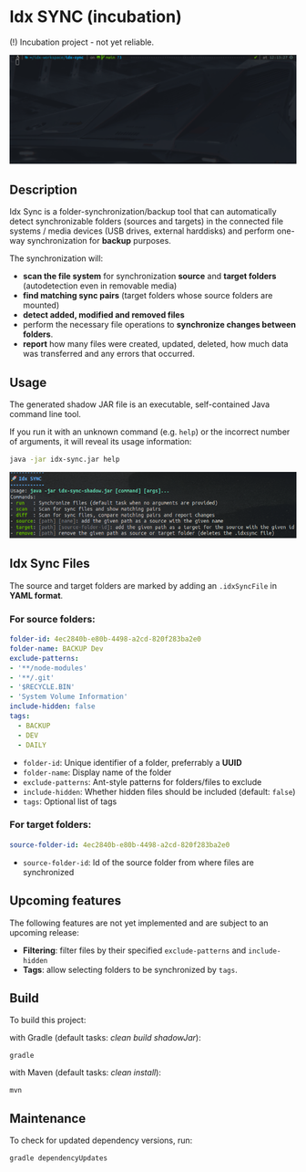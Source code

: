 # Idx SYNC (incubation)

(!) Incubation project - not yet reliable.

![](./idx-sync-animated.gif)

## Description

Idx Sync is a folder-synchronization/backup tool that can automatically detect synchronizable folders (sources and
targets) in the connected file systems / media devices (USB drives, external harddisks) and perform one-way
synchronization for **backup** purposes.

The synchronization will:

- **scan the file system** for synchronization **source** and **target folders** (autodetection even in removable media)
- **find matching sync pairs** (target folders whose source folders are mounted)
- **detect added, modified and removed files**
- perform the necessary file operations to **synchronize changes between folders**.
- **report** how many files were created, updated, deleted, how much data was transferred and any errors that occurred.

## Usage

The generated shadow JAR file is an executable, self-contained Java command line tool.

If you run it with an unknown command (e.g. `help`) or the incorrect number of arguments, it will reveal its usage
information:

```bash
java -jar idx-sync.jar help
```

![](./usage.png)

## Idx Sync Files

The source and target folders are marked by adding an `.idxSyncFile` in **YAML format**.

### For source folders:

```yaml
folder-id: 4ec2840b-e80b-4498-a2cd-820f283ba2e0
folder-name: BACKUP Dev
exclude-patterns:
- '**/node-modules'
- '**/.git'
- '$RECYCLE.BIN'
- 'System Volume Information'
include-hidden: false
tags:
  - BACKUP
  - DEV
  - DAILY
```

- `folder-id`: Unique identifier of a folder, preferrably a **UUID**
- `folder-name`: Display name of the folder
- `exclude-patterns`: Ant-style patterns for folders/files to exclude
- `include-hidden`: Whether hidden files should be included (default: `false`)
- `tags`: Optional list of tags

### For target folders:

```yaml
source-folder-id: 4ec2840b-e80b-4498-a2cd-820f283ba2e0
```

- `source-folder-id`: Id of the source folder from where files are synchronized

## Upcoming features

The following features are not yet implemented and are subject to an upcoming release:

- **Filtering**: filter files by their specified `exclude-patterns` and `include-hidden`
- **Tags**: allow selecting folders to be synchronized by `tags`.

## Build

To build this project:

with Gradle (default tasks: _clean build shadowJar_):

    gradle

with Maven (default tasks: _clean install_):

    mvn

## Maintenance

To check for updated dependency versions, run:

    gradle dependencyUpdates
